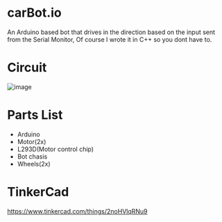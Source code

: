 # carBot.io
An Arduino based bot that drives in the direction based on the input sent from the Serial Monitor, Of course I wrote it in C++ so you dont have to.

<h1>Circuit</h1>

![image](https://user-images.githubusercontent.com/104775954/177681678-00a4e55e-1877-4aa4-9368-580e07336252.png)

<h1>Parts List</h1>
<ul>
<li>Arduino</li> 
<li>Motor(2x)</li>
<li>L293D(Motor control chip)</li> 
<li>Bot chasis</li>
<li>Wheels(2x)</li> 
</ul>

<h1>TinkerCad</h1>

https://www.tinkercad.com/things/2noHVlqRNu9
